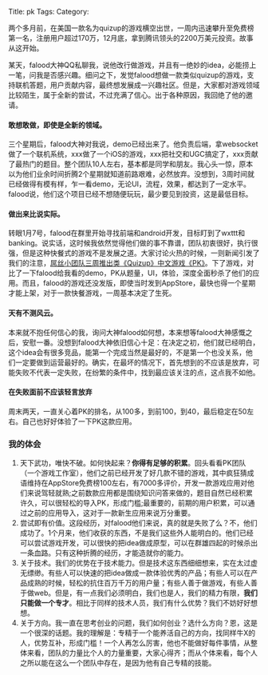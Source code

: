 Title: pk
Tags: 
Category: 

两个多月前，在美国一款名为quizup的游戏横空出世，一周内迅速攀升至免费榜第一名，注册用户超过170万，12月底，拿到腾讯领头的2200万美元投资。故事从这开始。

某天，falood大神QQ私聊我，说他改行做游戏，并且有一绝妙的idea，必能捞上一笔，问我是否感兴趣。细问之下，发觉falood想做一款类似quizup的游戏，支持联机答题，用户贡献内容，最终想发展成一兴趣社区。但是，大家都对游戏领域比较陌生，属于全新的尝试，不过充满了信心。出于各种原因，我回绝了他的邀请。

#### 敢想敢做，即使是全新的领域。


三个星期后，falood大神对我说，demo已经出来了。他负责后端，拿websocket做了一个联机系统，xxx做了一个iOS的游戏，xxx把社交和UGC搞定了，xxx贡献了最热门的题目。整个团队10人左右，基本都是同学和朋友。我心头一惊，原本以为他们业余时间折腾2个星期就知道前路艰难，必然放弃。没想到，3周时间就已经做得有模有样，乍一看demo，无论UI，流程，效果，都达到了一定水平。falood说，他们这个项目已经不想随便玩玩，最少要见到投资，这是最低目标。

#### 做出来比说实际。

转眼1月7号，falood在群里开始寻找前端和android开发，目标盯到了wxttt和banking。说实话，这时候我依然觉得他们做的事不靠谱，团队初衷很好，执行很强，但是这种快餐式的游戏不是发展之道。大家讨论火热的时候，一则新闻引发了我们的注意，[屌丝小团队三周推出类《Quizup》中文游戏《PK》](http://www.bloomgamer.com/201401/1034625)。下了游戏，对比了一下falood给我看的demo，PK从题量，UI，体验，深度全面秒杀了他们的应用。而且，falood的游戏还没发版，即使当时发到AppStore，最快也得一个星期才能上架，对于一款快餐游戏，一周基本决定了生死。

#### 天有不测风云。

本来就不抱任何信心的我，询问大神falood如何想，本来想等falood大神感慨之后，安慰一番。没想到falood大神依旧信心十足：在决定之初，他们就已经明白，这个idea会有很多竞品，能第一个完成当然是最好的，不是第一个也没关系，他们一定要做到运营最好的。确实，在最坏的情况下，首先想到的不应该是放弃，可能失败不代表一定失败，在纷繁的条件中，找到最应该关注的点，这点我不如他。

#### 在失败面前不应该轻言放弃

周末两天，一直关心着PK的排名，从100多，到前100，到40，最后稳定在50左右。自己也好好体验了一下PK这款应用。

### 我的体会
1. 天下武功，唯快不破。如何快起来？**你得有足够的积累**。回头看看PK团队（一个游戏工作室），他们之前已经开发了好几款不错的游戏，其中疯狂猜成语维持在AppStore免费榜100左右，有7000多评价，开发一款游戏应用对他们来说驾轻就熟;之前数款应用都是围绕知识问答来做的，题目自然已经积累许久，可以很轻松的导入PK，形成门槛;最重要的，前期的用户积累，可以通过之前的应用导入，这对于一款新生应用来说万分重要。
2. 尝试即有价值。这段经历，对falood他们来说，真的就是失败了么？不，他们成功了。1个月来，他们收获的东西，不是我们这些外人能明白的。他们已经可以尝试游戏开发，可以很快的把idea做成原型，可以在群雄四起的时候杀出一条血路。只有这种折腾的经历，才能造就你的能力。
3. 关于技术。我们的优势在于技术能力。但是技术这东西细细想来，实在太过虚无缥缈。有些人可以快速的把idea做成一款体验优秀的产品；有些人可以在产品成熟的时候，轻松的抗住百万千万的用户量；有些人善于做游戏，有些人善于做web。但是，有一点我们必须明白，我们也是人，我们的精力有限，**我们只能做一个专才**。相比于同样的技术人员，我们有什么优势？我们不妨好好想想。
4. 关于方向。我一直在思考创业的问题，我们如何创业？选什么方向？恩，这是一个很深的话题。我的理解是：专精于一个能养活自己的方向，找同样牛X的人，优势互补，形成门槛！一个人再怎么厉害，他也不能做好每件事情，从整体来看，团队的力量比个人的力量重要，大家心得齐；而从个体来看，每个人之所以能在这么一个团队中存在，是因为他有自己专精的技能。
